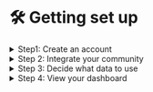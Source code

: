 # 🛠 Getting set up

<details>

<summary>Step1: Create an account</summary>

Head over to [https://www.togethercrew.com/login](https://app.togethercrew.com/login/) to create an account for your community. After selecting _Try now_ and accepting our Privacy Policy and Terms of Services, you will be asked to connect your Discord community&#x20;



</details>

<details>

<summary>Step 2: Integrate your community</summary>

On the following screen, log in to Discord using your preferred method (email or scan the QR Code). The bot will be automatically installed on your server.&#x20;

If you don't see your Discord community, you do not have the necessary permission to install the bot. Please contact your Discord server admin.

![](<../.gitbook/assets/Screen Shot 2023-01-28 at 17.13.54.png>)

</details>

<details>

<summary>Step 3: Decide what data to use </summary>

Let's start with the fun part: Working with data. In this step you can select your time period and what channels to analyze. We suggest as a default time period one week and to use all channels.&#x20;

![](<../.gitbook/assets/Screen Shot 2023-01-30 at 15.15.54.png>)

_Why one week?_ You can select a longer time frame, but you might have to wait longer for the dashboard to populate with your data. More data, more work. Also, the activity heatmap shows the frequency of interaction for the most recent week. Another reason to accept the default time frame when first setting up your account.&#x20;

_Why all channels?_ Using data from all channels is an inclusive approach. Most members are active in a sub-set of channels. By excluding some channels from the get-go, you'll inadvertently exclude some members.&#x20;



</details>

<details>

<summary>Step 4: View your dashboard</summary>

Go to [Community Insights](community-insights.md) to see how healthy your community is.&#x20;

Read the [Explainer](../product-guides/explainer-community-activity-level.md) to understand how this chart helps you grow and sustain your community.&#x20;

![](<../.gitbook/assets/Screen Shot 2023-01-28 at 08.53.51.png>)

</details>
